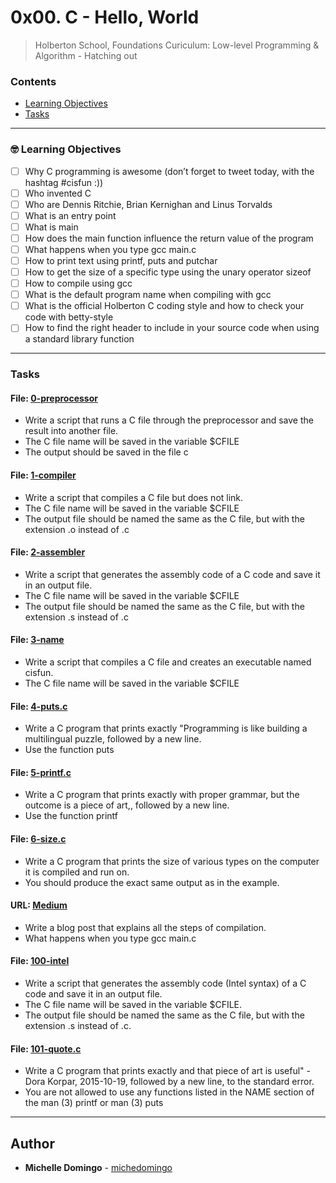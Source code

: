 # 0x00. C - Hello, World
> Holberton School, Foundations Curiculum: Low-level Programming & Algorithm - Hatching out

### Contents
- [Learning Objectives](https://github.com/michedomingo/holbertonschool-low_level_programming/tree/master/0x00-hello_world/#hello)
- [Tasks](https://github.com/michedomingo/holbertonschool-low_level_programming/tree/master/0x00-hello_world/#tasks)
___
<a name="hello"></a>

### 🤓 Learning Objectives
- [ ] Why C programming is awesome (don’t forget to tweet today, with the hashtag #cisfun :))
- [ ] Who invented C
- [ ] Who are Dennis Ritchie, Brian Kernighan and Linus Torvalds
- [ ] What is an entry point
- [ ] What is main
- [ ] How does the main function influence the return value of the program
- [ ] What happens when you type gcc main.c
- [ ] How to print text using printf, puts and putchar
- [ ] How to get the size of a specific type using the unary operator sizeof
- [ ] How to compile using gcc
- [ ] What is the default program name when compiling with gcc
- [ ] What is the official Holberton C coding style and how to check your code with betty-style
- [ ] How to find the right header to include in your source code when using a standard library function
___
<a name="tasks"></a>
### Tasks

#### File: [0-preprocessor](https://github.com/michedomingo/holbertonschool-low_level_programming/blob/master/0x00-hello_world/0-preprocessor)
- Write a script that runs a C file through the preprocessor and save the result into another file.
- The C file name will be saved in the variable $CFILE
- The output should be saved in the file c

#### File: [1-compiler](https://github.com/michedomingo/holbertonschool-low_level_programming/blob/master/0x00-hello_world/1-compiler)
- Write a script that compiles a C file but does not link.
- The C file name will be saved in the variable $CFILE
- The output file should be named the same as the C file, but with the extension .o instead of .c

#### File: [2-assembler](https://github.com/michedomingo/holbertonschool-low_level_programming/blob/master/0x00-hello_world/2-assembler)
- Write a script that generates the assembly code of a C code and save it in an output file.
- The C file name will be saved in the variable $CFILE
- The output file should be named the same as the C file, but with the extension .s instead of .c

#### File: [3-name](https://github.com/michedomingo/holbertonschool-low_level_programming/blob/master/0x00-hello_world/3-name)
- Write a script that compiles a C file and creates an executable named cisfun.
- The C file name will be saved in the variable $CFILE

#### File: [4-puts.c](https://github.com/michedomingo/holbertonschool-low_level_programming/blob/master/0x00-hello_world/4-puts.c)
- Write a C program that prints exactly "Programming is like building a multilingual puzzle, followed by a new line.
- Use the function puts

#### File: [5-printf.c](https://github.com/michedomingo/holbertonschool-low_level_programming/blob/master/0x00-hello_world/5-printf.c)
- Write a C program that prints exactly with proper grammar, but the outcome is a piece of art,, followed by a new line.
- Use the function printf

#### File: [6-size.c](https://github.com/michedomingo/holbertonschool-low_level_programming/blob/master/0x00-hello_world/6-size.c)
- Write a C program that prints the size of various types on the computer it is compiled and run on.
- You should produce the exact same output as in the example.

#### URL: [Medium](https://medium.com/@michedomingo/compiling-a-c-program-b0d585fe0b25)
- Write a blog post that explains all the steps of compilation.
- What happens when you type gcc main.c

#### File: [100-intel](https://github.com/michedomingo/holbertonschool-low_level_programming/blob/master/0x00-hello_world/100-intel)
- Write a script that generates the assembly code (Intel syntax) of a C code and save it in an output file.
- The C file name will be saved in the variable $CFILE.
- The output file should be named the same as the C file, but with the extension .s instead of .c.

#### File: [101-quote.c](https://github.com/michedomingo/holbertonschool-low_level_programming/blob/master/0x00-hello_world/101-quote.c)
- Write a C program that prints exactly and that piece of art is useful" - Dora Korpar, 2015-10-19, followed by a new line, to the standard error.
- You are not allowed to use any functions listed in the NAME section of the man (3) printf or man (3) puts
---

## Author
* **Michelle Domingo** - [michedomingo](https://github.com/michedomingo)
